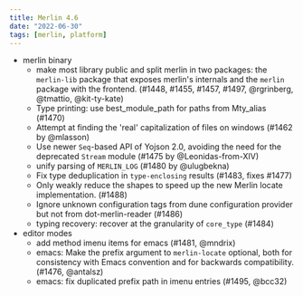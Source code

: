 ```yaml
---
title: Merlin 4.6
date: "2022-06-30"
tags: [merlin, platform]
---
```


+ merlin binary
  - make most library public and split merlin in two packages: the
    `merlin-lib` package that exposes merlin's internals and the `merlin`
    package with the frontend. (#1448, #1455, #1457, #1497, @rgrinberg,
    @tmattio, @kit-ty-kate)
  - Type printing: use best_module_path for paths from Mty_alias (#1470)
  - Attempt at finding the 'real' capitalization of files on windows (#1462 by
    @mlasson)
  - Use newer `Seq`-based API of Yojson 2.0, avoiding the need for the
    deprecated `Stream` module (#1475 by @Leonidas-from-XIV)
  - unify parsing of `MERLIN_LOG` (#1480 by @ulugbekna)
  - Fix type deduplication in `type-enclosing` results (#1483, fixes #1477)
  - Only weakly reduce the shapes to speed up the new Merlin locate
    implementation. (#1488)
  - Ignore unknown configuration tags from dune configuration provider but not
    from dot-merlin-reader (#1486)
  - typing recovery: recover at the granularity of `core_type` (#1484)
+ editor modes
  - add method imenu items for emacs (#1481, @mndrix)
  - emacs: Make the prefix argument to `merlin-locate` optional, both for
    consistency with Emacs convention and for backwards compatibility. (#1476,
    @antalsz)
  - emacs: fix duplicated prefix path in imenu entries (#1495, @bcc32)